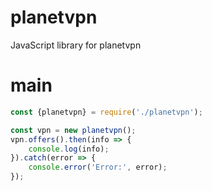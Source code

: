 # planetvpn
JavaScript library for planetvpn
# main
```js
const {planetvpn} = require('./planetvpn');

const vpn = new planetvpn();
vpn.offers().then(info => {
    console.log(info);
}).catch(error => {
    console.error('Error:', error);
});
```
